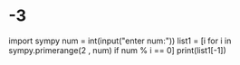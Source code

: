 # -3
import sympy 
num = int(input("enter num:"))
list1 = [i for i in sympy.primerange(2 , num) if num % i == 0]
print(list1[-1])
